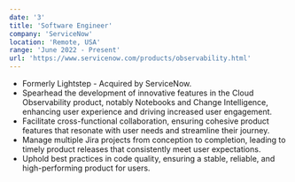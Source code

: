 ```yaml
---
date: '3'
title: 'Software Engineer'
company: 'ServiceNow'
location: 'Remote, USA'
range: 'June 2022 - Present'
url: 'https://www.servicenow.com/products/observability.html'
---
```


- Formerly Lightstep - Acquired by ServiceNow.
- Spearhead the development of innovative features in the Cloud Observability product, notably Notebooks and Change Intelligence, enhancing user experience and driving increased user engagement.
- Facilitate cross-functional collaboration, ensuring cohesive product features that resonate with user needs and streamline their journey.
- Manage multiple Jira projects from conception to completion, leading to timely product releases that consistently meet user expectations.
- Uphold best practices in code quality, ensuring a stable, reliable, and high-performing product for users.
